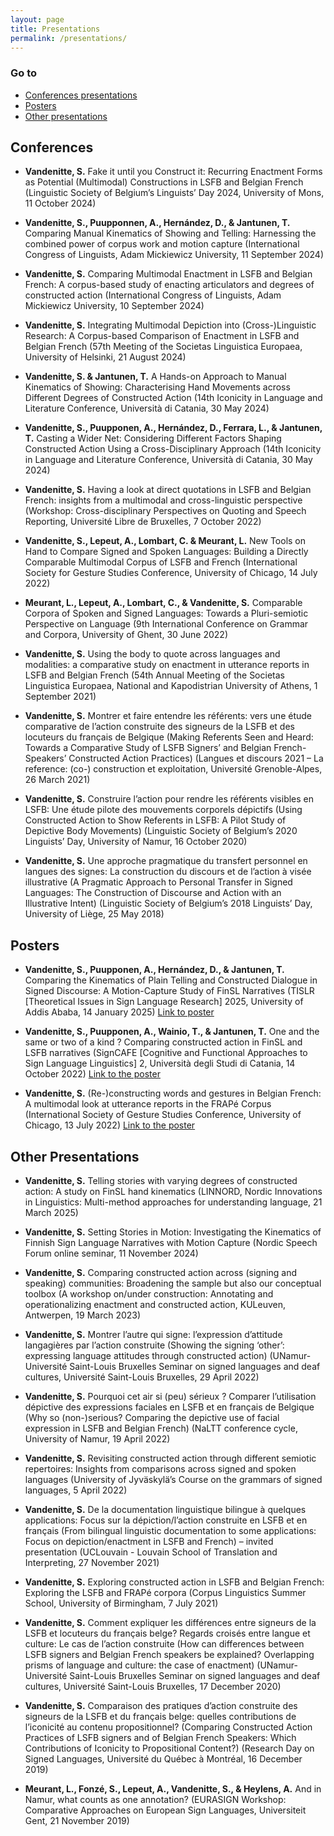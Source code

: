 ```yaml
---
layout: page
title: Presentations
permalink: /presentations/
---
```


### Go to
- [Conferences presentations](#conferences-presentations)
- [Posters](#posters)
- [Other presentations](#other-presentations)

## Conferences

- **Vandenitte, S.** Fake it until you Construct it: Recurring Enactment Forms as Potential (Multimodal) Constructions in LSFB and Belgian French (Linguistic Society of Belgium’s Linguists’ Day 2024, University of Mons, 11 October 2024)
  
- **Vandenitte, S., Puupponnen, A., Hernández, D., & Jantunen, T.** Comparing Manual Kinematics of Showing and Telling: Harnessing the combined power of corpus work and motion capture (International Congress of Linguists, Adam Mickiewicz University, 11 September 2024)
  
- **Vandenitte, S.** Comparing Multimodal Enactment in LSFB and Belgian French: A corpus-based study of enacting articulators and degrees of constructed action (International Congress of Linguists, Adam Mickiewicz University, 10 September 2024)
  
- **Vandenitte, S.** Integrating Multimodal Depiction into (Cross-)Linguistic Research: A Corpus-based Comparison of Enactment in LSFB and Belgian French (57th Meeting of the Societas Linguistica Europaea, University of Helsinki, 21 August 2024)
  
- **Vandenitte, S. & Jantunen, T.** A Hands-on Approach to Manual Kinematics of Showing: Characterising Hand Movements across Different Degrees of Constructed Action (14th Iconicity in Language and Literature Conference, Università di Catania, 30 May 2024)
  
- **Vandenitte, S., Puupponen, A., Hernández, D., Ferrara, L., & Jantunen, T.** Casting a Wider Net: Considering Different Factors Shaping Constructed Action Using a Cross-Disciplinary Approach (14th Iconicity in Language and Literature Conference, Università di Catania, 30 May 2024)
  
- **Vandenitte, S.** Having a look at direct quotations in LSFB and Belgian French: insights from a multimodal and cross-linguistic perspective (Workshop: Cross-disciplinary Perspectives on Quoting and Speech Reporting, Université Libre de Bruxelles, 7 October 2022)
  
- **Vandenitte, S., Lepeut, A., Lombart, C. & Meurant, L.** New Tools on Hand to Compare Signed and Spoken Languages: Building a Directly Comparable Multimodal Corpus of LSFB and French (International Society for Gesture Studies Conference, University of Chicago, 14 July 2022)
  
- **Meurant, L., Lepeut, A., Lombart, C., & Vandenitte, S.** Comparable Corpora of Spoken and Signed Languages: Towards a Pluri-semiotic Perspective on Language (9th International Conference on Grammar and Corpora, University of Ghent, 30 June 2022)
  
- **Vandenitte, S.** Using the body to quote across languages and modalities: a comparative study on enactment in utterance reports in LSFB and Belgian French (54th Annual Meeting of the Societas Linguistica Europaea, National and Kapodistrian University of Athens, 1 September 2021)
  
- **Vandenitte, S.** Montrer et faire entendre les référents: vers une étude comparative de l’action construite des signeurs de la LSFB et des locuteurs du français de Belgique (Making Referents Seen and Heard: Towards a Comparative Study of LSFB Signers’ and Belgian French-Speakers’ Constructed Action Practices) (Langues et discours 2021 – La reference: (co-) construction et exploitation, Université Grenoble-Alpes, 26 March 2021)
  
- **Vandenitte, S.** Construire l’action pour rendre les référents visibles en LSFB: Une étude pilote des mouvements corporels dépictifs (Using Constructed Action to Show Referents in LSFB: A Pilot Study of Depictive Body Movements) (Linguistic Society of Belgium’s 2020 Linguists’ Day, University of Namur, 16 October 2020)
  
- **Vandenitte, S.** Une approche pragmatique du transfert personnel en langues des signes: La construction du discours et de l’action à visée illustrative (A Pragmatic Approach to Personal Transfer in Signed Languages: The Construction of Discourse and Action with an Illustrative Intent) (Linguistic Society of Belgium’s 2018 Linguists’ Day, University of Liège, 25 May 2018)

## Posters

- **Vandenitte, S., Puupponen, A., Hernández, D., & Jantunen, T.** Comparing the Kinematics of Plain Telling and Constructed Dialogue in Signed Discourse: A Motion-Capture Study of FinSL Narratives (TISLR [Theoretical Issues in Sign Language Research] 2025, University of Addis Ababa, 14 January 2025) [Link to poster](https://github.com/sebastienvandenitte/sebastienvandenitte/blob/main/assets/FinSLCD_poster.jpg)
  
- **Vandenitte, S., Puupponen, A., Wainio, T., & Jantunen, T.** One and the same or two of a kind ? Comparing constructed action in FinSL and LSFB narratives (SignCAFE [Cognitive and Functional Approaches to Sign Language Linguistics] 2, Università degli Studi di Catania, 14 October 2022) [Link to the poster](https://researchportal.unamur.be/files/108286985/SignCafe2_poster.pdf)
  
- **Vandenitte, S.** (Re-)constructing words and gestures in Belgian French: A multimodal look at utterance reports in the FRAPé Corpus (International Society of Gesture Studies Conference, University of Chicago, 13 July 2022) [Link to the poster](https://researchportal.unamur.be/files/64316542/ISGS_Vandenitte_poster.pdf)

## Other Presentations

- **Vandenitte, S.** Telling stories with varying degrees of constructed action: A study on FinSL hand kinematics (LINNORD, Nordic Innovations in Linguistics: Multi-method approaches for understanding language, 21 March 2025)
  
- **Vandenitte, S.** Setting Stories in Motion: Investigating the Kinematics of Finnish Sign Language Narratives with Motion Capture (Nordic Speech Forum online seminar, 11 November 2024)
  
- **Vandenitte, S.** Comparing constructed action across (signing and speaking) communities: Broadening the sample but also our conceptual toolbox (A workshop on/under construction: Annotating and operationalizing enactment and constructed action, KULeuven, Antwerpen, 19 March 2023)
  
- **Vandenitte, S.** Montrer l’autre qui signe: l’expression d’attitude langagières par l’action construite (Showing the signing ‘other’: expressing language attitudes through constructed action) (UNamur-Université Saint-Louis Bruxelles Seminar on signed languages and deaf cultures, Université Saint-Louis Bruxelles, 29 April 2022)
  
- **Vandenitte, S.** Pourquoi cet air si (peu) sérieux ? Comparer l’utilisation dépictive des expressions faciales en LSFB et en français de Belgique (Why so (non-)serious? Comparing the depictive use of facial expression in LSFB and Belgian French) (NaLTT conference cycle, University of Namur, 19 April 2022)
  
- **Vandenitte, S.** Revisiting constructed action through different semiotic repertoires: Insights from comparisons across signed and spoken languages (University of Jyväskylä’s Course on the grammars of signed languages, 5 April 2022)
  
- **Vandenitte, S.** De la documentation linguistique bilingue à quelques applications: Focus sur la dépiction/l’action construite en LSFB et en français (From bilingual linguistic documentation to some applications: Focus on depiction/enactment in LSFB and French) – invited presentation (UCLouvain - Louvain School of Translation and Interpreting, 27 November 2021)
  
- **Vandenitte, S.** Exploring constructed action in LSFB and Belgian French: Exploring the LSFB and FRAPé corpora (Corpus Linguistics Summer School, University of Birmingham, 7 July 2021)
  
- **Vandenitte, S.** Comment expliquer les différences entre signeurs de la LSFB et locuteurs du français belge? Regards croisés entre langue et culture: Le cas de l’action construite (How can differences between LSFB signers and Belgian French speakers be explained? Overlapping prisms of language and culture: the case of enactment) (UNamur-Université Saint-Louis Bruxelles Seminar on signed languages and deaf cultures, Université Saint-Louis Bruxelles, 17 December 2020)
  
- **Vandenitte, S.** Comparaison des pratiques d’action construite des signeurs de la LSFB et du français belge: quelles contributions de l’iconicité au contenu propositionnel? (Comparing Constructed Action Practices of LSFB signers and of Belgian French Speakers: Which Contributions of Iconicity to Propositional Content?) (Research Day on Signed Languages, Université du Québec à Montréal, 16 December 2019)
 
- **Meurant, L., Fonzé, S., Lepeut, A., Vandenitte, S., & Heylens, A.** And in Namur, what counts as one annotation? (EURASIGN Workshop: Comparative Approaches on European Sign Languages, Universiteit Gent, 21 November 2019)
